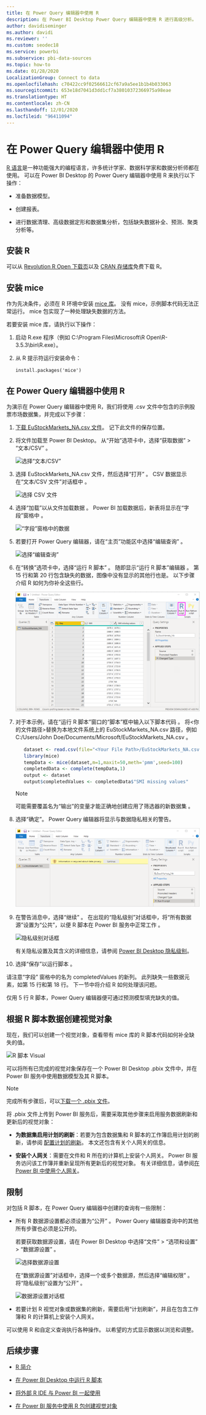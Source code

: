 ```yaml
---
title: 在 Power Query 编辑器中使用 R
description: 在 Power BI Desktop Power Query 编辑器中使用 R 进行高级分析。
author: davidiseminger
ms.author: davidi
ms.reviewer: ''
ms.custom: seodec18
ms.service: powerbi
ms.subservice: pbi-data-sources
ms.topic: how-to
ms.date: 01/28/2020
LocalizationGroup: Connect to data
ms.openlocfilehash: c70422cc9f02566612cf67a9a5ee1b1b4b033063
ms.sourcegitcommit: 653e18d7041d3dd1cf7a38010372366975a98eae
ms.translationtype: HT
ms.contentlocale: zh-CN
ms.lasthandoff: 12/01/2020
ms.locfileid: "96411094"
---
```

# <a name="use-r-in-power-query-editor"></a>在 Power Query 编辑器中使用 R

[R 语言](https://mran.microsoft.com/documents/what-is-r)是一种功能强大的编程语言，许多统计学家、数据科学家和数据分析师都在使用。 可以在 Power BI Desktop 的 Power Query 编辑器中使用 R 来执行以下操作：

* 准备数据模型。

* 创建报表。

* 进行数据清理、高级数据定形和数据集分析，包括缺失数据补全、预测、聚类分析等。  

## <a name="install-r"></a>安装 R

可以从 [Revolution R Open 下载页](https://mran.revolutionanalytics.com/download/)以及 [CRAN 存储库](https://cran.r-project.org/bin/windows/base/)免费下载 R。

## <a name="install-mice"></a>安装 mice

作为先决条件，必须在 R 环境中安装 [mice 库](https://www.rdocumentation.org/packages/mice/versions/3.5.0/topics/mice)。 没有 mice，示例脚本代码无法正常运行。 mice 包实现了一种处理缺失数据的方法。

若要安装 mice 库，请执行以下操作：

1. 启动 R.exe 程序（例如 C:\Program Files\Microsoft\R Open\R-3.5.3\bin\R.exe）。  

2. 从 R 提示符运行安装命令：

   ``` 
   install.packages('mice') 
   ```

## <a name="use-r-in-power-query-editor"></a>在 Power Query 编辑器中使用 R

为演示在 Power Query 编辑器中使用 R，我们将使用 .csv 文件中包含的示例股票市场数据集，并完成以下步骤：

1. [下载 EuStockMarkets_NA.csv 文件](https://download.microsoft.com/download/F/8/A/F8AA9DC9-8545-4AAE-9305-27AD1D01DC03/EuStockMarkets_NA.csv)。 记下此文件的保存位置。

1. 将文件加载至 Power BI Desktop。 从“开始”选项卡中，选择“获取数据” > “文本/CSV”    。

   ![选择“文本/CSV”](media/desktop-r-in-query-editor/r-in-query-editor_1.png)

1. 选择 EuStockMarkets_NA.csv 文件，然后选择“打开”  。 CSV 数据显示在“文本/CSV 文件”对话框中  。

   ![选择 CSV 文件](media/desktop-r-in-query-editor/r-in-query-editor_2.png)

1. 选择“加载”以从文件加载数据  。 Power BI 加载数据后，新表将显示在“字段”窗格中  。

   ![“字段”窗格中的数据](media/desktop-r-in-query-editor/r-in-query-editor_3.png)

1. 若要打开 Power Query 编辑器，请在“主页”功能区中选择“编辑查询”   。

   ![选择“编辑查询”](media/desktop-r-in-query-editor/r-in-query-editor_4.png)

1. 在“转换”选项卡中，选择“运行 R 脚本”   。 随即显示“运行 R 脚本”编辑器  。 第 15 行和第 20 行包含缺失的数据，图像中没有显示的其他行也是。 以下步骤介绍 R 如何为你补全这些行。

   ![选择“运行 R 脚本”](media/desktop-r-in-query-editor/r-in-query-editor_5d.png)

1. 对于本示例，请在“运行 R 脚本”窗口的“脚本”框中输入以下脚本代码   。 将&lt;你的文件路径&gt;替换为本地文件系统上的 EuStockMarkets_NA.csv 路径，例如 C:/Users/John Doe/Documents/Microsoft/EuStockMarkets_NA.csv  。

    ```r
       dataset <- read.csv(file="<Your File Path>/EuStockMarkets_NA.csv", header=TRUE, sep=",")
       library(mice)
       tempData <- mice(dataset,m=1,maxit=50,meth='pmm',seed=100)
       completedData <- complete(tempData,1)
       output <- dataset
       output$completedValues <- completedData$"SMI missing values"
    ```

    > [!NOTE]
    > 可能需要覆盖名为“输出”的变量才能正确地创建应用了筛选器的新数据集  。

7. 选择“确定”。  Power Query 编辑器将显示与数据隐私相关的警告。

   ![数据隐私警告](media/desktop-r-in-query-editor/r-in-query-editor_6.png)
8. 在警告消息中，选择“继续”  。 在出现的“隐私级别”对话框中，将“所有数据源”设置为“公共”，以便 R 脚本在 Power BI 服务中正常工作   。 

   ![隐私级别对话框](media/desktop-r-in-query-editor/r-in-query-editor_7.png)

   有关隐私设置及其含义的详细信息，请参阅 [Power BI Desktop 隐私级别](../admin/desktop-privacy-levels.md)。

 9. 选择“保存”以运行脚本  。 

   请注意“字段”  窗格中的名为 completedValues  的新列。 此列缺失一些数据元素，如第 15 行和第 18 行。 下一节中将介绍 R 如何处理该问题。

   仅用 5 行 R 脚本，Power Query 编辑器便可通过预测模型填充缺失的值。

## <a name="create-visuals-from-r-script-data"></a>根据 R 脚本数据创建视觉对象

现在，我们可以创建一个视觉对象，查看带有 mice 库的 R 脚本代码如何补全缺失的值。

![R 脚本 Visual](media/desktop-r-in-query-editor/r-in-query-editor_8a.png)

可以将所有已完成的视觉对象保存在一个 Power BI Desktop .pbix 文件中，并在 Power BI 服务中使用数据模型及其 R 脚本。

> [!NOTE]
> 完成所有步骤后，可以[下载一个 .pbix 文件](https://download.microsoft.com/download/F/8/A/F8AA9DC9-8545-4AAE-9305-27AD1D01DC03/Complete%20Values%20with%20R%20in%20PQ.pbix)。

将 .pbix 文件上传到 Power BI 服务后，需要采取其他步骤来启用服务数据刷新和更新后的视觉对象：  

* **为数据集启用计划的刷新**：若要为包含数据集和 R 脚本的工作簿启用计划的刷新，请参阅 [配置计划的刷新](refresh-scheduled-refresh.md)。 本文还包含有关个人网关的信息。

* **安装个人网关**：需要在文件和 R 所在的计算机上安装个人网关。 Power BI 服务访问该工作簿并重新呈现所有更新后的视觉对象。 有关详细信息，请参阅[在 Power BI 中使用个人网关](service-gateway-personal-mode.md)。

## <a name="limitations"></a>限制

对包括 R 脚本，在 Power Query 编辑器中创建的查询有一些限制：

* 所有 R 数据源设置都必须设置为“公开”  。 Power Query 编辑器查询中的其他所有步骤也必须是公开的。 

   若要获取数据源设置，请在 Power BI Desktop 中选择“文件” > “选项和设置” > “数据源设置”    。

   ![选择数据源设置](media/desktop-r-in-query-editor/r-in-query-editor_9.png)

   在“数据源设置”对话框中，选择一个或多个数据源，然后选择“编辑权限”   。 将“隐私级别”设置为“公开”   。

   ![数据源设置对话框](media/desktop-r-in-query-editor/r-in-query-editor_10.png)  
  
* 若要计划 R 视觉对象或数据集的刷新，需要启用“计划刷新”，并且在包含工作簿和 R 的计算机上安装个人网关。 

可以使用 R 和自定义查询执行各种操作。 以希望的方式显示数据以浏览和调整。

## <a name="next-steps"></a>后续步骤

* [R 简介](https://mran.microsoft.com/documents/what-is-r) 

* [在 Power BI Desktop 中运行 R 脚本](desktop-r-scripts.md) 

* [将外部 R IDE 与 Power BI 一起使用](desktop-r-ide.md) 

* [在 Power BI 服务中使用 R 包创建视觉对象](service-r-packages-support.md)
